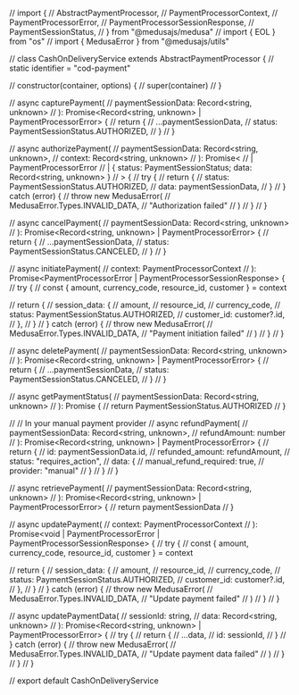 // import {
//   AbstractPaymentProcessor,
//   PaymentProcessorContext,
//   PaymentProcessorError,
//   PaymentProcessorSessionResponse,
//   PaymentSessionStatus,
// } from "@medusajs/medusa"
// import { EOL } from "os"
// import { MedusaError } from "@medusajs/utils"

// class CashOnDeliveryService extends AbstractPaymentProcessor {
//   static identifier = "cod-payment"

//   constructor(container, options) {
//     super(container)
//   }

//   async capturePayment(
//     paymentSessionData: Record<string, unknown>
//   ): Promise<Record<string, unknown> | PaymentProcessorError> {
//     return {
//       ...paymentSessionData,
//       status: PaymentSessionStatus.AUTHORIZED,
//     }
//   }

//   async authorizePayment(
//     paymentSessionData: Record<string, unknown>,
//     context: Record<string, unknown>
//   ): Promise<
//     | PaymentProcessorError
//     | { status: PaymentSessionStatus; data: Record<string, unknown> }
//   > {
//     try {
//       return {
//         status: PaymentSessionStatus.AUTHORIZED,
//         data: paymentSessionData,
//       }
//     } catch (error) {
//       throw new MedusaError(
//         MedusaError.Types.INVALID_DATA,
//         "Authorization failed"
//       )
//     }
//   }

//   async cancelPayment(
//     paymentSessionData: Record<string, unknown>
//   ): Promise<Record<string, unknown> | PaymentProcessorError> {
//     return {
//       ...paymentSessionData,
//       status: PaymentSessionStatus.CANCELED,
//     }
//   }

//   async initiatePayment(
//     context: PaymentProcessorContext
//   ): Promise<PaymentProcessorError | PaymentProcessorSessionResponse> {
//     try {
//       const { amount, currency_code, resource_id, customer } = context

//       return {
//         session_data: {
//           amount,
//           resource_id,
//           currency_code,
//           status: PaymentSessionStatus.AUTHORIZED,
//           customer_id: customer?.id,
//         },
//       }
//     } catch (error) {
//       throw new MedusaError(
//         MedusaError.Types.INVALID_DATA,
//         "Payment initiation failed"
//       )
//     }
//   }

//   async deletePayment(
//     paymentSessionData: Record<string, unknown>
//   ): Promise<Record<string, unknown> | PaymentProcessorError> {
//     return {
//       ...paymentSessionData,
//       status: PaymentSessionStatus.CANCELED,
//     }
//   }

//   async getPaymentStatus(
//     paymentSessionData: Record<string, unknown>
//   ): Promise<PaymentSessionStatus> {
//     return PaymentSessionStatus.AUTHORIZED
//   }

//   // In your manual payment provider
//   async refundPayment(
//     paymentSessionData: Record<string, unknown>,
//     refundAmount: number
//   ): Promise<Record<string, unknown> | PaymentProcessorError> {
//     return {
//       id: paymentSessionData.id,
//       refunded_amount: refundAmount,
//       status: "requires_action",
//       data: {
//         manual_refund_required: true,
//         provider: "manual"
//       }
//     }
//   }

//   async retrievePayment(
//     paymentSessionData: Record<string, unknown>
//   ): Promise<Record<string, unknown> | PaymentProcessorError> {
//     return paymentSessionData
//   }

//   async updatePayment(
//     context: PaymentProcessorContext
//   ): Promise<void | PaymentProcessorError | PaymentProcessorSessionResponse> {
//     try {
//       const { amount, currency_code, resource_id, customer } = context

//       return {
//         session_data: {
//           amount,
//           resource_id,
//           currency_code,
//           status: PaymentSessionStatus.AUTHORIZED,
//           customer_id: customer?.id,
//         },
//       }
//     } catch (error) {
//       throw new MedusaError(
//         MedusaError.Types.INVALID_DATA,
//         "Update payment failed"
//       )
//     }
//   }

//   async updatePaymentData(
//     sessionId: string,
//     data: Record<string, unknown>
//   ): Promise<Record<string, unknown> | PaymentProcessorError> {
//     try {
//       return {
//         ...data,
//         id: sessionId,
//       }
//     } catch (error) {
//       throw new MedusaError(
//         MedusaError.Types.INVALID_DATA,
//         "Update payment data failed"
//       )
//     }
//   }
// }

// export default CashOnDeliveryService